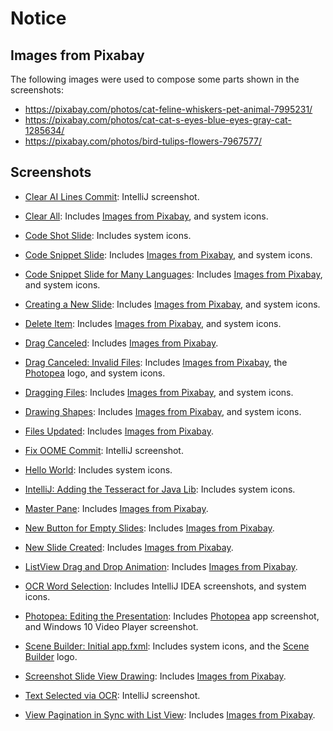 # Notice

## Images from Pixabay

The following images were used to compose some parts shown in the screenshots:

- https://pixabay.com/photos/cat-feline-whiskers-pet-animal-7995231/
- https://pixabay.com/photos/cat-cat-s-eyes-blue-eyes-gray-cat-1285634/
- https://pixabay.com/photos/bird-tulips-flowers-7967577/

## Screenshots

- [Clear AI Lines Commit](clear-ai-lines-commit.png): IntelliJ screenshot.

- [Clear All](clear-all.png): Includes
  [Images from Pixabay](#images-from-pixabay), and system icons.

- [Code Shot Slide](code-shot-slide.png): Includes system icons.

- [Code Snippet Slide](code-snippet-slide.png): Includes
  [Images from Pixabay](#images-from-pixabay), and system icons.

- [Code Snippet Slide for Many Languages](code-snippet-slide-for-many-languages.png):
  Includes [Images from Pixabay](#images-from-pixabay), and system icons.

- [Creating a New Slide](creating-a-new-slide.png):
  Includes [Images from Pixabay](#images-from-pixabay), and system icons.

- [Delete Item](delete-item.png): Includes
  [Images from Pixabay](#images-from-pixabay), and system icons.

- [Drag Canceled](drag-canceled.png): Includes
  [Images from Pixabay](#images-from-pixabay).

- [Drag Canceled: Invalid Files](drag-canceled-.-invalid-files.png): Includes
  [Images from Pixabay](#images-from-pixabay), the
  [Photopea](https://www.photopea.com) logo, and system icons.

- [Dragging Files](dragging-files.png): Includes
  [Images from Pixabay](#images-from-pixabay), and system icons.

- [Drawing Shapes](drawing-shapes.png): Includes
  [Images from Pixabay](#images-from-pixabay), and system icons.

- [Files Updated](files-updated.png): Includes
  [Images from Pixabay](#images-from-pixabay).

- [Fix OOME Commit](fix-oome-commit.png): IntelliJ screenshot.

- [Hello World](hello-world.png): Includes system icons.

- [IntelliJ: Adding the Tesseract for Java Lib](intellij-_-adding-the-tesseract-for-java-lib.png): Includes system icons.

- [Master Pane](master-pane.png): Includes
  [Images from Pixabay](#images-from-pixabay).

- [New Button for Empty Slides](new-button-for-empty-slides.png): Includes
  [Images from Pixabay](#images-from-pixabay).

- [New Slide Created](new-slide-created.png): Includes
  [Images from Pixabay](#images-from-pixabay).

- [ListView Drag and Drop Animation](listview-drag-and-drop-animation.gif):
  Includes [Images from Pixabay](#images-from-pixabay).

- [OCR Word Selection](ocr-word-selection.png):
  Includes IntelliJ IDEA screenshots, and system icons.

- [Photopea: Editing the Presentation](photopea-_-editing-the-presentation.png):
  Includes [Photopea](https://photopea.com) app screenshot, and Windows 10 
  Video Player screenshot.

- [Scene Builder: Initial app.fxml](scene-builder-_-initial-app-fxml.png):
  Includes system icons, and the
  [Scene Builder](https://gluonhq.com/products/scene-builder) logo.

- [Screenshot Slide View Drawing](screenshot-slide-view-drawing.png):
  Includes [Images from Pixabay](#images-from-pixabay).

- [Text Selected via OCR](text-selected-via-ocr.png): IntelliJ screenshot.

- [View Pagination in Sync with List View](view-pagination-in-sync-with-list-view.png):
  Includes [Images from Pixabay](#images-from-pixabay).

